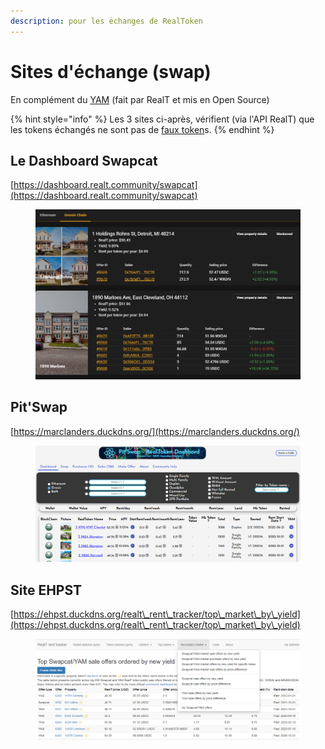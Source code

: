 ```yaml
---
description: pour les échanges de RealToken
---
```


# Sites d'échange (swap)

En complément du [YAM](../defi-realt/dex-swap/yam.md) (fait par RealT et mis en Open Source)

{% hint style="info" %}
Les 3 sites ci-après, vérifient (via l'API RealT) que les tokens échangés ne sont pas de [faux token](https://realt.co/warning-malicious-activity-on-swap-cat-involving-fake-realtokens/)s.
{% endhint %}



## Le Dashboard Swapcat&#x20;

&#x20;                     [https://dashboard.realt.community/swapcat](https://dashboard.realt.community/swapcat)

<figure><img src="../../.gitbook/assets/image (8) (1) (1).png" alt=""><figcaption></figcaption></figure>

## Pit'Swap&#x20;

&#x20;                         [https://marclanders.duckdns.org/](https://marclanders.duckdns.org/)

<figure><img src="../../.gitbook/assets/image (91) (1).png" alt=""><figcaption></figcaption></figure>

## Site EHPST

&#x20;          [https://ehpst.duckdns.org/realt\_rent\_tracker/top\_market\_by\_yield](https://ehpst.duckdns.org/realt\_rent\_tracker/top\_market\_by\_yield)

<figure><img src="../../.gitbook/assets/image (64).png" alt=""><figcaption></figcaption></figure>
